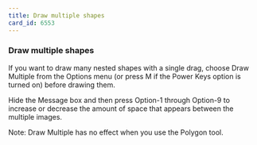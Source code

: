 ```yaml
---
title: Draw multiple shapes
card_id: 6553
---
```


### Draw multiple shapes

If you want to draw many nested shapes with a single drag, choose Draw Multiple from the Options menu (or press M if the Power Keys option is turned on) before drawing them.  

Hide the Message box and then press Option-1 through Option-9 to increase or decrease the amount of space that appears between the multiple images.

Note: Draw Multiple has no effect when you use the Polygon tool.